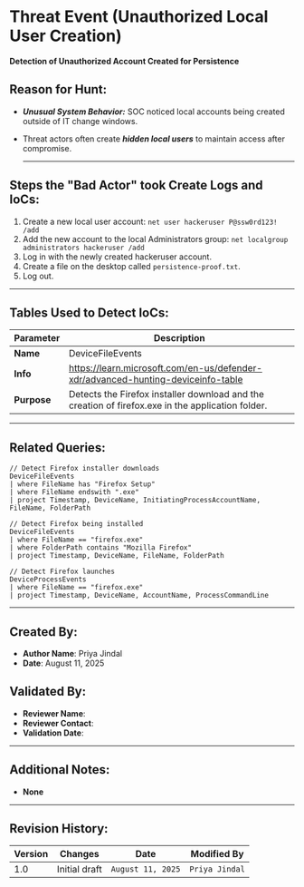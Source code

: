 # Threat Event (Unauthorized Local User Creation)
**Detection of Unauthorized Account Created for Persistence**

## Reason for Hunt:
- ***Unusual System Behavior:*** SOC noticed local accounts being created outside of IT change windows.
- Threat actors often create ***hidden local users*** to maintain access after compromise.

  ---
  
## Steps the "Bad Actor" took Create Logs and IoCs:
1. Create a new local user account: ```net user hackeruser P@ssw0rd123! /add```
2. Add the new account to the local Administrators group: ```net localgroup administrators hackeruser /add```
3. Log in with the newly created hackeruser account.
4. Create a file on the desktop called ```persistence-proof.txt```.
5. Log out.

---

## Tables Used to Detect IoCs:
| **Parameter**       | **Description**                                                              |
|---------------------|------------------------------------------------------------------------------|
| **Name**| DeviceFileEvents|
| **Info**|https://learn.microsoft.com/en-us/defender-xdr/advanced-hunting-deviceinfo-table|
| **Purpose**| Detects the Firefox installer download and the creation of firefox.exe in the application folder. |


---

## Related Queries:
```kql
// Detect Firefox installer downloads
DeviceFileEvents
| where FileName has "Firefox Setup"
| where FileName endswith ".exe"
| project Timestamp, DeviceName, InitiatingProcessAccountName, FileName, FolderPath

// Detect Firefox being installed
DeviceFileEvents
| where FileName == "firefox.exe"
| where FolderPath contains "Mozilla Firefox"
| project Timestamp, DeviceName, FileName, FolderPath

// Detect Firefox launches
DeviceProcessEvents
| where FileName == "firefox.exe"
| project Timestamp, DeviceName, AccountName, ProcessCommandLine
```

---

## Created By:
- **Author Name**: Priya Jindal 
- **Date**: August 11, 2025

## Validated By:
- **Reviewer Name**: 
- **Reviewer Contact**: 
- **Validation Date**: 

---

## Additional Notes:
- **None**

---

## Revision History:
| **Version** | **Changes**                   | **Date**         | **Modified By**   |
|-------------|-------------------------------|------------------|-------------------|
| 1.0         | Initial draft                  | `August 11, 2025`  | `Priya Jindal`   

